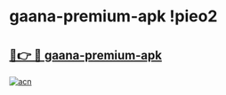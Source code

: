 # gaana-premium-apk !pieo2

# <h2><a href="https://kmxxpx.esa.edu.pl?title=gaana-premium-apk&ref=pieo2">🔗👉 🔴 gaana-premium-apk</a></h2>

[![acn](https://github.com/user-attachments/assets/0f9c940e-d8b0-45ae-aac7-cd30a18b3e1c)](https://kmxxpx.esa.edu.pl?title=gaana-premium-apk&ref=pieo2)

